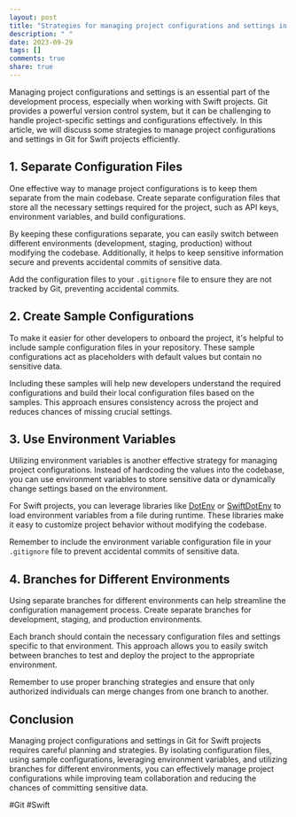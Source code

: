 ```yaml
---
layout: post
title: "Strategies for managing project configurations and settings in Git for Swift projects"
description: " "
date: 2023-09-29
tags: []
comments: true
share: true
---
```


Managing project configurations and settings is an essential part of the development process, especially when working with Swift projects. Git provides a powerful version control system, but it can be challenging to handle project-specific settings and configurations effectively. In this article, we will discuss some strategies to manage project configurations and settings in Git for Swift projects efficiently.

## 1. Separate Configuration Files

One effective way to manage project configurations is to keep them separate from the main codebase. Create separate configuration files that store all the necessary settings required for the project, such as API keys, environment variables, and build configurations.

By keeping these configurations separate, you can easily switch between different environments (development, staging, production) without modifying the codebase. Additionally, it helps to keep sensitive information secure and prevents accidental commits of sensitive data.

Add the configuration files to your `.gitignore` file to ensure they are not tracked by Git, preventing accidental commits.

## 2. Create Sample Configurations

To make it easier for other developers to onboard the project, it's helpful to include sample configuration files in your repository. These sample configurations act as placeholders with default values but contain no sensitive data.

Including these samples will help new developers understand the required configurations and build their local configuration files based on the samples. This approach ensures consistency across the project and reduces chances of missing crucial settings.

## 3. Use Environment Variables

Utilizing environment variables is another effective strategy for managing project configurations. Instead of hardcoding the values into the codebase, you can use environment variables to store sensitive data or dynamically change settings based on the environment.

For Swift projects, you can leverage libraries like [DotEnv](https://github.com/cocoatoucher/DotEnv) or [SwiftDotEnv](https://github.com/SwiftGen/SwiftDotEnv) to load environment variables from a file during runtime. These libraries make it easy to customize project behavior without modifying the codebase.

Remember to include the environment variable configuration file in your `.gitignore` file to prevent accidental commits of sensitive data.

## 4. Branches for Different Environments

Using separate branches for different environments can help streamline the configuration management process. Create separate branches for development, staging, and production environments.

Each branch should contain the necessary configuration files and settings specific to that environment. This approach allows you to easily switch between branches to test and deploy the project to the appropriate environment.

Remember to use proper branching strategies and ensure that only authorized individuals can merge changes from one branch to another.

## Conclusion

Managing project configurations and settings in Git for Swift projects requires careful planning and strategies. By isolating configuration files, using sample configurations, leveraging environment variables, and utilizing branches for different environments, you can effectively manage project configurations while improving team collaboration and reducing the chances of committing sensitive data.

#Git #Swift